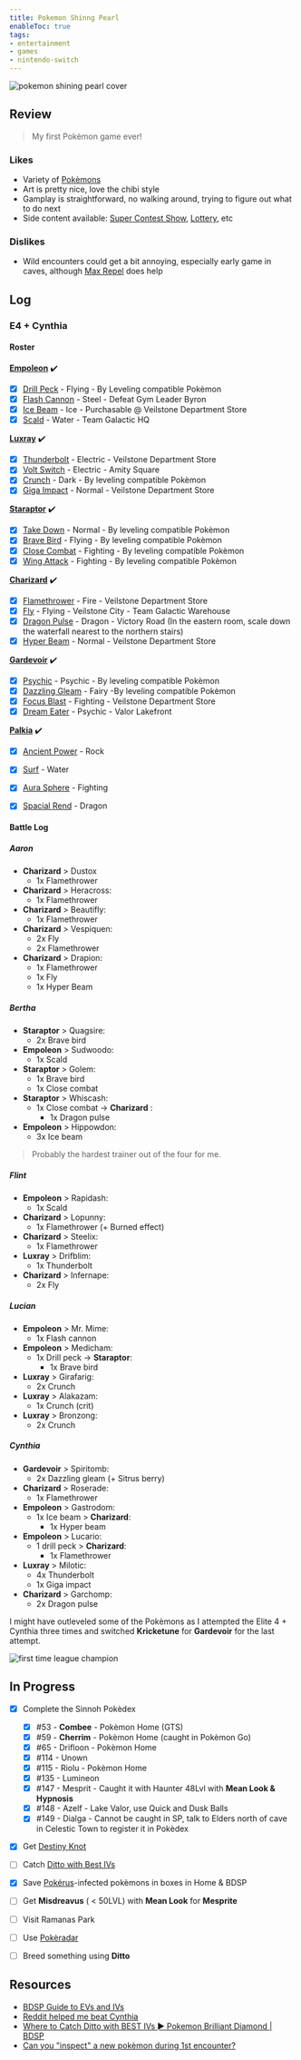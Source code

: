 ```yaml
---
title: Pokemon Shinng Pearl
enableToc: true
tags:
- entertainment
- games
- nintendo-switch
---
```


![pokemon shining pearl cover](notes/assets/games/pokemon-shining-pearl.jpeg)

## Review

> My first Pokèmon game ever!

### Likes
- Variety of [Pokèmons](https://www.serebii.net/brilliantdiamondshiningpearl/sinnohpokedex.shtml)
- Art is pretty nice, love the chibi style
- Gamplay is straightforward, no walking around, trying to figure out what to do next
- Side content available: [Super Contest Show](https://bulbapedia.bulbagarden.net/wiki/Super_Contest_Show), [Lottery](https://bulbapedia.bulbagarden.net/wiki/Pok%C3%A9mon_Lottery_Corner), etc

### Dislikes
- Wild encounters could get a bit annoying, especially early game in caves, although [Max Repel](https://bulbapedia.bulbagarden.net/wiki/Max_Repel) does help


## Log

### E4 + Cynthia
#### Roster

[**Empoleon**](https://bulbapedia.bulbagarden.net/wiki/Empoleon_(Pok%C3%A9mon)) ✔️
- [x] [Drill Peck](https://bulbapedia.bulbagarden.net/wiki/Drill_Peck_(move)) - Flying - By Leveling compatible Pokèmon 
- [x] [Flash Cannon](https://bulbapedia.bulbagarden.net/wiki/Flash_Cannon_(move)) - Steel - Defeat Gym Leader Byron
- [x] [Ice Beam](https://bulbapedia.bulbagarden.net/wiki/Ice_Beam_(move)) - Ice - Purchasable @ Veilstone Department Store
- [x] [Scald](https://bulbapedia.bulbagarden.net/wiki/Scald_(move)) - Water - Team Galactic HQ

[**Luxray**](https://bulbapedia.bulbagarden.net/wiki/Luxray_(Pok%C3%A9mon)) ✔️
- [x] [Thunderbolt](https://bulbapedia.bulbagarden.net/wiki/Thunderbolt_(move)) - Electric - Veilstone Department Store
- [x] [Volt Switch](https://bulbapedia.bulbagarden.net/wiki/Volt_Switch_(move)) - Electric - Amity Square
- [x] [Crunch](https://bulbapedia.bulbagarden.net/wiki/Crunch_(move)) - Dark - By leveling compatible Pokèmon
- [x] [Giga Impact](https://bulbapedia.bulbagarden.net/wiki/Giga_Impact_(move)) - Normal - Veilstone Department Store

[**Staraptor**](https://bulbapedia.bulbagarden.net/wiki/Staraptor_(Pok%C3%A9mon)) ✔️
- [x] [Take Down](https://bulbapedia.bulbagarden.net/wiki/Take_Down_(move)) - Normal - By leveling compatible Pokèmon
- [x] [Brave Bird](https://bulbapedia.bulbagarden.net/wiki/Brave_Bird_(move)) - Flying - By leveling compatible Pokèmon
- [x] [Close Combat](https://bulbapedia.bulbagarden.net/wiki/Close_Combat_(move)) - Fighting - By leveling compatible Pokèmon
- [x] [Wing Attack](https://bulbapedia.bulbagarden.net/wiki/Wing_Attack_(move)) - Fighting - By leveling compatible Pokèmon

[**Charizard**](https://bulbapedia.bulbagarden.net/wiki/Charizard_(Pok%C3%A9mon)) ✔️
- [x] [Flamethrower](https://bulbapedia.bulbagarden.net/wiki/Flamethrower_(move)) - Fire - Veilstone Department Store
- [x] [Fly](https://bulbapedia.bulbagarden.net/wiki/Fly_(move)) - Flying - Veilstone City - Team Galactic Warehouse
- [x] [Dragon Pulse](https://bulbapedia.bulbagarden.net/wiki/Dragon_Pulse_(move) ) - Dragon - Victory Road (In the eastern room, scale down the waterfall nearest to the northern stairs)
- [x] [Hyper Beam](https://bulbapedia.bulbagarden.net/wiki/Hyper_Beam_(move)) - Normal - Veilstone Department Store

[**Gardevoir**](https://bulbapedia.bulbagarden.net/wiki/Gardevoir_(Pok%C3%A9mon)) ✔️
- [x] [Psychic](https://bulbapedia.bulbagarden.net/wiki/Psychic_(move)) - Psychic - By leveling compatible Pokèmon
- [x] [Dazzling Gleam](https://bulbapedia.bulbagarden.net/wiki/Dazzling_Gleam_(move)) - Fairy -By leveling compatible Pokèmon
- [x] [Focus Blast](https://bulbapedia.bulbagarden.net/wiki/Focus_Blast_(move)) - Fighting - Veilstone Department Store
- [x] [Dream Eater](https://bulbapedia.bulbagarden.net/wiki/Dream_Eater_(move)) - Psychic - Valor Lakefront

[**Palkia**](https://bulbapedia.bulbagarden.net/wiki/Palkia_(Pok%C3%A9mon)) ✔️
- [x] [Ancient Power](https://bulbapedia.bulbagarden.net/wiki/Ancient_Power_(move)) - Rock 
- [x] [Surf](https://bulbapedia.bulbagarden.net/wiki/Surf_(move)) - Water
- [x] [Aura Sphere](https://bulbapedia.bulbagarden.net/wiki/Aura_Sphere_(move)) - Fighting
- [x] [Spacial Rend](https://bulbapedia.bulbagarden.net/wiki/Spacial_Rend_(move)) - Dragon 


#### Battle Log
##### Aaron
 - **Charizard** > Dustox 
	 - 1x Flamethrower
 - **Charizard** > Heracross:
	 - 1x Flamethrower
 - **Charizard** > Beautifly:
	 - 1x Flamethrower
 - **Charizard** > Vespiquen:
	 - 2x Fly 
	 - 2x Flamethrower 
 - **Charizard** > Drapion:
	 - 1x Flamethrower 
	 - 1x Fly 
	 - 1x Hyper Beam

##### Bertha
- **Staraptor** > Quagsire:
	- 2x Brave bird
- **Empoleon** > Sudwoodo:
	- 1x Scald
- **Staraptor** > Golem:
	- 1x Brave bird 
	- 1x Close combat
- **Staraptor** > Whiscash:
	- 1x Close combat -> **Charizard** :
		- 1x Dragon pulse
- **Empoleon** > Hippowdon:
	- 3x Ice beam 

> Probably the hardest trainer out of the four for me.

##### Flint
- **Empoleon** > Rapidash:
	- 1x Scald
- **Charizard** > Lopunny:
	- 1x Flamethrower (+ Burned effect)
- **Charizard** > Steelix:
	- 1x Flamethrower
- **Luxray** > Drifblim:
	- 1x Thunderbolt
- **Charizard** > Infernape:
	- 2x Fly

##### Lucian
- **Empoleon** > Mr. Mime:
	- 1x  Flash cannon
- **Empoleon** > Medicham:
	- 1x Drill peck -> **Staraptor**:
		- 1x Brave bird
- **Luxray** > Girafarig:
	- 2x Crunch
- **Luxray** > Alakazam:
	- 1x Crunch (crit)
- **Luxray** > Bronzong:
	- 2x Crunch

##### Cynthia
- **Gardevoir** > Spiritomb:
	- 2x  Dazzling gleam (+ Sitrus berry)
- **Charizard** > Roserade:
	- 1x Flamethrower
- **Empoleon** > Gastrodom:
	- 1x Ice beam > **Charizard**:
		- 1x Hyper beam
- **Empoleon** > Lucario:
	- 1 drill peck > **Charizard**:
		- 1x Flamethrower 
- **Luxray** > Milotic:
	- 4x Thunderbolt
	- 1x Giga impact 
- **Charizard** > Garchomp:
	- 2x Dragon pulse


I might have outleveled some of the Pokèmons as I attempted the Elite 4 + Cynthia three times and switched **Kricketune** for **Gardevoir** for the last attempt.

![first time league champion](notes/assets/games/bdsp-league-champion-1.png)


## In Progress

- [x] Complete the Sinnoh Pokèdex
	- [x] #53 - **Combee** - Pokèmon Home (GTS)
	- [x] #59 - **Cherrim** - Pokèmon Home (caught in Pokèmon Go)
	- [x] #65 - Drifloon - Pokèmon Home
	- [x] #114 - Unown
	- [x] #115 - Riolu - Pokèmon Home
	- [x] #135 - Lumineon
	- [x] #147 - Mesprit - Caught it with Haunter 48Lvl with **Mean Look & Hypnosis** 
	- [x] #148 - Azelf - Lake Valor, use Quick and Dusk Balls
	- [x] #149 - Dialga - Cannot be caught in SP, talk to Elders north of cave in Celestic Town to register it in Pokèdex
- [x] Get [Destiny Knot](https://bulbapedia.bulbagarden.net/wiki/Destiny_Knot)
- [ ] Catch [Ditto with Best IVs](https://www.youtube.com/watch?v=O3McZm0N3tw)
- [x] Save [Pokérus](https://bulbapedia.bulbagarden.net/wiki/Pok%C3%A9rus)-infected pokèmons in boxes in Home & BDSP
- [ ] Get **Misdreavus** ( < 50LVL) with **Mean Look** for **Mesprite**
- [ ] Visit Ramanas Park
- [ ] Use [Pokèradar](https://game8.co/games/Pokemon-Brilliant-Diamond-Shining-Pearl/archives/347133)
- [ ] Breed something using **Ditto**


## Resources

- [BDSP Guide to EVs and IVs](https://www.hotspawn.com/other/guides/pokemon-brilliant-diamond-and-shining-pearl-guide-to-evs-and-ivs)
- [Reddit helped me beat Cynthia](https://www.reddit.com/r/PokemonBDSP/comments/12s9ar8/help_me_beat_cynthia_with_my_team/)
- [Where to Catch Ditto with BEST IVs ► Pokemon Brilliant Diamond | BDSP](https://www.youtube.com/watch?v=O3McZm0N3tw)
- [Can you "inspect" a new pokèmon during 1st encounter?](https://www.reddit.com/r/PokemonBDSP/comments/128ksme/how_do_you_inspect_a_pokemon_that_you_just/)




